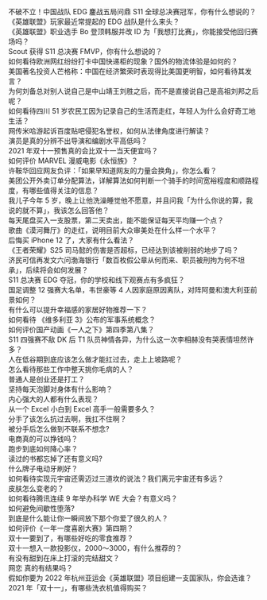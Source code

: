 不破不立！中国战队 EDG 鏖战五局问鼎 S11 全球总决赛冠军，你有什么想说的？  
《英雄联盟》玩家最近常提起的 EDG 战队是什么来头？  
《英雄联盟》职业选手 Bo 登顶韩服并改 ID 为「我想打比赛」，你能接受他回归赛场吗？  
Scout 获得 S11 总决赛 FMVP，你有什么想说的？  
如何看待欧洲网红纷纷打卡中国快递柜的现象？国外的物流体验是如何的？  
美国著名投资人芒格称：中国在经济繁荣时表现得比美国更明智，如何看待其发言？  
为何刘备总对别人说自己是中山靖王刘胜之后，而不是直接说自己是高祖刘邦之后呢？  
如何看待四川 51 岁农民工因为记录自己的生活而走红，年轻人为什么会好奇工地生活？  
网传米哈游起诉百度贴吧侵犯名誉权，如何从法律角度进行解读？  
演员是真的分辨不出导演和编剧水平高低吗？  
2021 年双十一预售真的会比双十一当天便宜吗？  
如何评价 MARVEL 漫威电影《永恒族》？  
许鞍华回应网友负评：「如果早知道网友的力量会换角」，你怎么看？  
美团公开外卖订单分配算法，详解算法如何判断一个骑手的时间宽裕程度和顺路程度，有哪些值得关注的信息？  
我儿子今年 5 岁，晚上让他洗澡睡觉他不愿意，并且问我「为什么你说的算，我说的就不算」，我该怎么回答他？  
每天尾盘买入一支股票，第二天卖出，能不能保证每天平均赚一个点？  
歌曲《漠河舞厅》的走红，说明目前大众审美处在什么样一个水平？  
后悔买 iPhone 12 了，大家有什么看法？  
《王者荣耀》S25 司马懿的伤害是否超标，已经达到该被削弱的地步了吗？  
济民可信再发文六问渤海银行「数百枚假公章从何而来、职员被刑拘为何不坦承」，后续将会如何发展？  
S11 总决赛 EDG 夺冠，你的学校和线下观赛点有多疯狂？  
国足调整 12 强赛大名单，韦世豪等 4 人因家庭原因离队，对阵阿曼和澳大利亚前景如何？  
有什么可以提升幸福感的家居好物推荐一下？  
如何看待 《维多利亚 3》公布的军事系统概念？  
如何评价国产动画《一人之下》第四季第八集？  
S11 四强赛不敌 DK 后 T1 队员神情各异，为什么这一次李相赫没有哭表情坦然许多？  
人在低谷期到底应该怎么做才能扛过去，走上上坡路呢？  
怎么看待那些工作中整天挑你毛病的人？  
普通人是创业还是打工？  
坚持每天泡脚对身体有什么影响？  
内心强大的人都有什么表现？  
从一个 Excel 小白到 Excel 高手一般需要多久？  
分手了该怎么抗过去啊，我扛不住啊？  
被分手后怎么做到不联系不想念?  
电商真的可以挣钱吗？  
跑步到底如何降心率？  
读过的书都忘掉了还有意义吗?  
什么牌子电动牙刷好？  
如何看待实现元宇宙还需迈过三道坎的说法？我们离元宇宙还有多远？  
皮肤怎么变老的？  
如何看待腾讯连续 9 年举办科学 WE 大会？有意义吗？  
如何避免间歇性堕落?  
到底是什么能让你一瞬间放下那个你爱了很久的人？  
如何评价《一年一度喜剧大赛》第四期？  
双十一要到了，有哪些好吃的零食推荐？  
双十一想入一款投影仪，2000～3000，有什么推荐的？  
有没有甜到在床上打滚的完结甜文？  
网恋 真的有结果吗？  
假如你要为 2022 年杭州亚运会《英雄联盟》项目组建一支国家队，你会选谁？  
2021 年「双十一」，有哪些洗衣机值得购买？  
